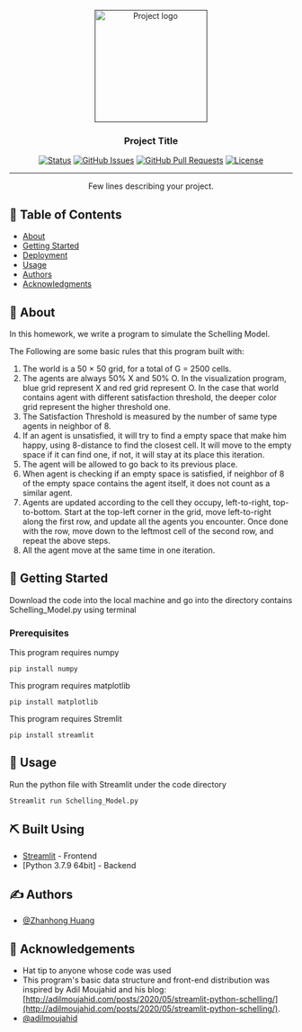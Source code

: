 <p align="center">
  <a href="" rel="noopener">
 <img width=200px height=200px src="https://i.imgur.com/6wj0hh6.jpg" alt="Project logo"></a>
</p>

<h3 align="center">Project Title</h3>

<div align="center">

[![Status](https://img.shields.io/badge/status-active-success.svg)]()
[![GitHub Issues](https://img.shields.io/github/issues/kylelobo/The-Documentation-Compendium.svg)](https://github.com/kylelobo/The-Documentation-Compendium/issues)
[![GitHub Pull Requests](https://img.shields.io/github/issues-pr/kylelobo/The-Documentation-Compendium.svg)](https://github.com/kylelobo/The-Documentation-Compendium/pulls)
[![License](https://img.shields.io/badge/license-MIT-blue.svg)](/LICENSE)

</div>

---

<p align="center"> Few lines describing your project.
    <br> 
</p>

## 📝 Table of Contents

- [About](#about)
- [Getting Started](#getting_started)
- [Deployment](#deployment)
- [Usage](#usage)
- [Authors](#authors)
- [Acknowledgments](#acknowledgement)

## 🧐 About <a name = "about"></a>

In this homework, we write a program to simulate the Schelling  Model. 

The Following are some basic rules that this program built with:

1. The world is a 50 $\times$ 50 grid, for a total of G = 2500 cells.
2. The agents are always 50% X and 50% O. In the visualization program, blue grid represent X and red grid represent O. In the case that world contains agent with different satisfaction threshold, the deeper color grid represent the higher threshold one.
3. The Satisfaction Threshold is measured by the number of same type agents in neighbor of 8.
4. If an agent is unsatisfied, it will try to find a empty space that make him happy, using 8-distance to find the closest cell. It will move to the empty space if it can find one, if not, it will stay at its place this iteration.
5. The agent will be allowed to go back to its previous place.
6. When agent is checking if an empty space is satisfied, if neighbor of 8 of the empty space contains the agent itself, it does not count as a similar agent.
7. Agents are updated according to the cell they occupy, left-to-right, top-to-bottom. Start at the top-left corner in the grid, move left-to-right along the first row, and update all the agents you encounter. Once done with the row, move down to the leftmost cell of the second row, and repeat the above steps.
8. All the agent move at the same time in one iteration.

## 🏁 Getting Started <a name = "getting_started"></a>

Download the code into the local machine and go into the directory contains Schelling_Model.py using terminal

### Prerequisites

This program requires numpy

```
pip install numpy
```

This program requires matplotlib

```
pip install matplotlib
```

This program requires Stremlit

```
pip install streamlit
```
## 🎈 Usage <a name="usage"></a>

Run the python file with Streamlit under the code directory

```
Streamlit run Schelling_Model.py
```

## ⛏️ Built Using <a name = "built_using"></a>

- [Streamlit](https://www.streamlit.io/) - Frontend
- [Python 3.7.9 64bit] - Backend

## ✍️ Authors <a name = "authors"></a>

- [@Zhanhong Huang](https://github.com/Seekerzero)

## 🎉 Acknowledgements <a name = "acknowledgement"></a>

- Hat tip to anyone whose code was used
- This program's basic data structure and front-end distribution was inspired by Adil Moujahid and his blog: [http://adilmoujahid.com/posts/2020/05/streamlit-python-schelling/](http://adilmoujahid.com/posts/2020/05/streamlit-python-schelling/).
- [@adilmoujahid](https://github.com/adilmoujahid)
